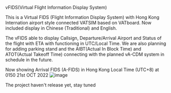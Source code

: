 vFIDS(Virtual Flight Information Display System)

This is a Virtual FIDS (Flight Information Display System) with Hong Kong Internation airport style connected VATSIM based on VATboard. Now included display in Chinese (Traditional) and English. 


The vFIDS able to display Callsign, Departure/Arrival Airport and Status of the flight with ETA with functioning in UTC/Local Time. We are also planning for adding parking stand and the AIBT(Actual In Block Time) and ATOT(Actual Takeoff Time)  connecting with the planned vA-CDM system in schedule in the future.

Now showing Arrival FIDS (A-FIDS) in Hong Kong Local Time (UTC+8) at 0150 21st OCT 2022
![image](https://user-images.githubusercontent.com/55049491/197020159-425163fd-bef7-48ed-b73d-1ff6acf9074f.png)

The project haven't release yet, stay tuned
